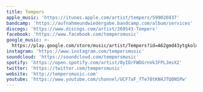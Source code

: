```yaml
---
title: Tempers
apple_music: 'https://itunes.apple.com/artist/tempers/599026937'
bandcamp: 'https://aufnahmeundwiedergabe.bandcamp.com/album/services'
discogs: 'https://www.discogs.com/artist/269543-Tempers'
facebook: 'https://www.facebook.com/tempersmusic'
google_music: >-
  https://play.google.com/store/music/artist/Tempers?id=A62gmd43ytgkolmvmsronnap5ym
instagram: 'https://www.instagram.com/tempersmusic'
soundcloud: 'https://soundcloud.com/tempersmusic'
spotify: 'https://open.spotify.com/artist/0yIDrFWDGrnVk3FPLJmsX2'
twitter: 'https://twitter.com/tempersmusic'
website: 'http://tempersmusic.com'
youtube: 'https://www.youtube.com/channel/UCF7aF_fTe78tKN4JTQ0NSPw'
---
```

